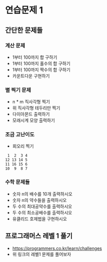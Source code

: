 # 연습문제 1

## 간단한 문제들

### 계산 문제

- 1부터 100까지 합 구하기
- 1부터 100까지 홀수의 합 구하기
- 1부터 100까지 짝수의 합 구하기
- 카운트다운 구현하기

### 별 찍기 문제

- n * m 직사각형 찍기
- 위 직사각형 테두리만 찍기
- 다이아몬드 출력하기
- 모래시계 모양 출력하기

### 조금 고난이도

- 회오리 찍기

```text
 1  2  3 4
12 13 14 5
11 16 15 6
10  9  8 7
```

### 수학 문제들

- 숫자 n의 배수를 10개 출력하시오
- 숫자 n의 약수들을 출력하시오
- 두 수의 최대공약수를 출력하시오
- 두 수의 최소공배수를 출력하시오
- 유클리드 호제법을 구현하시오

## 프로그래머스 레벨 1 풀기

- https://programmers.co.kr/learn/challenges
- 위 링크의 레벨1 문제를 풀어보자